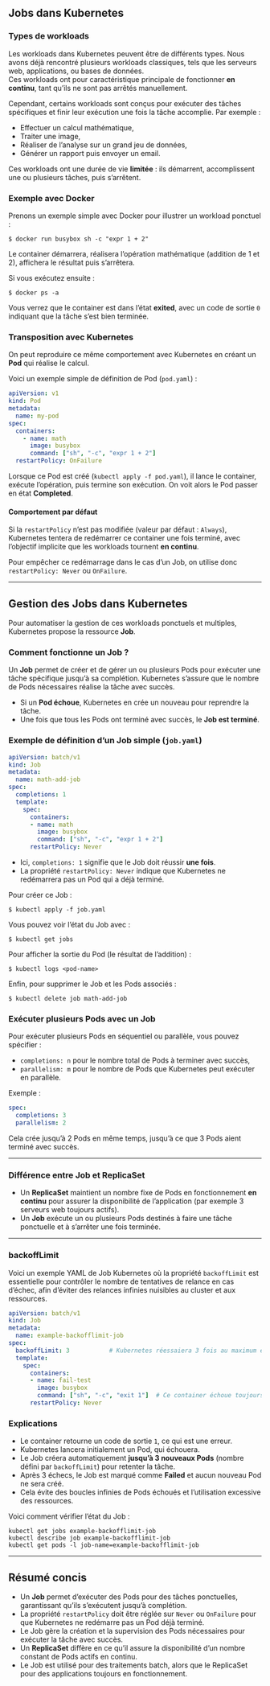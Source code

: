 ## Jobs dans Kubernetes

### Types de workloads

Les workloads dans Kubernetes peuvent être de différents types. Nous avons déjà rencontré plusieurs workloads classiques, tels que les serveurs web, applications, ou bases de données.\
Ces workloads ont pour caractéristique principale de fonctionner **en continu**, tant qu’ils ne sont pas arrêtés manuellement.

Cependant, certains workloads sont conçus pour exécuter des tâches spécifiques et finir leur exécution une fois la tâche accomplie. 
Par exemple :

- Effectuer un calcul mathématique,
- Traiter une image,
- Réaliser de l’analyse sur un grand jeu de données,
- Générer un rapport puis envoyer un email.

Ces workloads ont une durée de vie **limitée** : ils démarrent, accomplissent une ou plusieurs tâches, puis s’arrêtent.

### Exemple avec Docker

Prenons un exemple simple avec Docker pour illustrer un workload ponctuel :

```
$ docker run busybox sh -c "expr 1 + 2"
```

Le container démarrera, réalisera l’opération mathématique (addition de 1 et 2), affichera le résultat puis s’arrêtera.

Si vous exécutez ensuite :

```
$ docker ps -a
```

Vous verrez que le container est dans l’état **exited**, avec un code de sortie `0` indiquant que la tâche s’est bien terminée.

### Transposition avec Kubernetes

On peut reproduire ce même comportement avec Kubernetes en créant un **Pod** qui réalise le calcul.

Voici un exemple simple de définition de Pod (`pod.yaml`) :

```yaml
apiVersion: v1
kind: Pod
metadata:
  name: my-pod
spec:
  containers:
    - name: math
      image: busybox
      command: ["sh", "-c", "expr 1 + 2"]
  restartPolicy: OnFailure
```

Lorsque ce Pod est créé (`kubectl apply -f pod.yaml`), il lance le container, exécute l’opération, puis termine son exécution. On voit alors le Pod passer en état **Completed**.

#### Comportement par défaut

Si la `restartPolicy` n’est pas modifiée (valeur par défaut : `Always`), Kubernetes tentera de redémarrer ce container une fois terminé, avec l’objectif implicite que les workloads tournent **en continu**.

Pour empêcher ce redémarrage dans le cas d’un Job, on utilise donc `restartPolicy: Never` ou `OnFailure`.

***

## Gestion des Jobs dans Kubernetes

Pour automatiser la gestion de ces workloads ponctuels et multiples, Kubernetes propose la ressource **Job**.

### Comment fonctionne un Job ?

Un **Job** permet de créer et de gérer un ou plusieurs Pods pour exécuter une tâche spécifique jusqu’à sa complétion. Kubernetes s’assure que le nombre de Pods nécessaires réalise la tâche avec succès.

- Si un **Pod échoue**, Kubernetes en crée un nouveau pour reprendre la tâche.
- Une fois que tous les Pods ont terminé avec succès, le **Job est terminé**.

### Exemple de définition d’un Job simple (`job.yaml`)

```yaml
apiVersion: batch/v1
kind: Job
metadata:
  name: math-add-job
spec:
  completions: 1
  template:
    spec:
      containers:
      - name: math
        image: busybox
        command: ["sh", "-c", "expr 1 + 2"]
      restartPolicy: Never
```

- Ici, `completions: 1` signifie que le Job doit réussir **une fois**.
- La propriété `restartPolicy: Never` indique que Kubernetes ne redémarrera pas un Pod qui a déjà terminé.

Pour créer ce Job :

```
$ kubectl apply -f job.yaml
```

Vous pouvez voir l’état du Job avec :

```
$ kubectl get jobs
```

Pour afficher la sortie du Pod (le résultat de l’addition) :

```
$ kubectl logs <pod-name>
```

Enfin, pour supprimer le Job et les Pods associés :

```
$ kubectl delete job math-add-job
```

### Exécuter plusieurs Pods avec un Job

Pour exécuter plusieurs Pods en séquentiel ou parallèle, vous pouvez spécifier :

- `completions: n` pour le nombre total de Pods à terminer avec succès,
- `parallelism: m` pour le nombre de Pods que Kubernetes peut exécuter en parallèle.

Exemple :

```yaml
spec:
  completions: 3
  parallelism: 2
```

Cela crée jusqu’à 2 Pods en même temps, jusqu’à ce que 3 Pods aient terminé avec succès.

***

### Différence entre Job et ReplicaSet

- Un **ReplicaSet** maintient un nombre fixe de Pods en fonctionnement **en continu** pour assurer la disponibilité de l’application (par exemple 3 serveurs web toujours actifs).
- Un **Job** exécute un ou plusieurs Pods destinés à faire une tâche ponctuelle et à s’arrêter une fois terminée.

***

### backoffLimit

Voici un exemple YAML de Job Kubernetes où la propriété `backoffLimit` est essentielle pour contrôler le nombre de tentatives de relance en cas d’échec, afin d’éviter des relances infinies nuisibles au cluster et aux ressources.

```yaml
apiVersion: batch/v1
kind: Job
metadata:
  name: example-backofflimit-job
spec:
  backoffLimit: 3           # Kubernetes réessaiera 3 fois au maximum en cas d’échec
  template:
    spec:
      containers:
      - name: fail-test
        image: busybox
        command: ["sh", "-c", "exit 1"]  # Ce container échoue toujours volontairement
      restartPolicy: Never
```

### Explications

- Le container retourne un code de sortie `1`, ce qui est une erreur.
- Kubernetes lancera initialement un Pod, qui échouera.
- Le Job créera automatiquement **jusqu’à 3 nouveaux Pods** (nombre défini par `backoffLimit`) pour retenter la tâche.
- Après 3 échecs, le Job est marqué comme **Failed** et aucun nouveau Pod ne sera créé.
- Cela évite des boucles infinies de Pods échoués et l’utilisation excessive des ressources.

Voici comment vérifier l’état du Job :

```
kubectl get jobs example-backofflimit-job
kubectl describe job example-backofflimit-job
kubectl get pods -l job-name=example-backofflimit-job
```

***

## Résumé concis

- Un **Job** permet d’exécuter des Pods pour des tâches ponctuelles, garantissant qu’ils s’exécutent jusqu’à complétion.
- La propriété `restartPolicy` doit être réglée sur `Never` ou `OnFailure` pour que Kubernetes ne redémarre pas un Pod déjà terminé.
- Le Job gère la création et la supervision des Pods nécessaires pour exécuter la tâche avec succès.
- Un **ReplicaSet** diffère en ce qu’il assure la disponibilité d’un nombre constant de Pods actifs en continu.
- Le Job est utilisé pour des traitements batch, alors que le ReplicaSet pour des applications toujours en fonctionnement.
